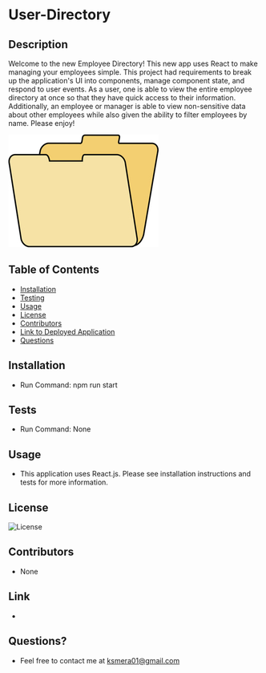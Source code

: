 # User-Directory

## Description

  Welcome to the new Employee Directory! This new app uses React to make managing your employees simple. This project had requirements to break up the application's UI into components, manage component state, and respond to user events. As a user, one is able to view the entire employee directory at once so that they have quick access to their information. Additionally, an employee or manager is able to view non-sensitive data about other employees while also given the ability to filter employees by name. Please enjoy!

  ![image description](./images/folder.jpg)

  ## Table of Contents
  
  - [Installation](#installation)
  - [Testing](#tests)
  - [Usage](#usage)
  - [License](#license)
  - [Contributors](#contributors)
  - [Link to Deployed Application](#link)
  - [Questions](#questions)

  ## Installation

  - Run Command: npm run start

  ## Tests
  
  - Run Command: None

  ## Usage

  - This application uses React.js. Please see installation instructions and tests for more information.

  ## License

  ![License](https://img.shields.io/badge/License-Apache_2.0-orange.svg)

  ## Contributors

  - None
  
  ## Link

  - 

  ## Questions? 
  
  - Feel free to contact me at ksmera01@gmail.com